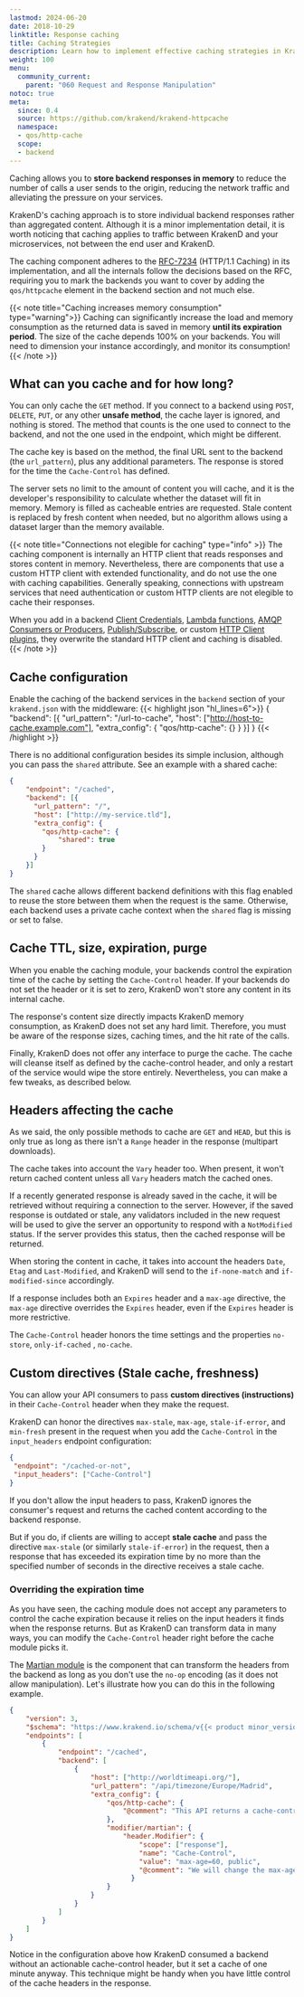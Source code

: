```yaml
---
lastmod: 2024-06-20
date: 2018-10-29
linktitle: Response caching
title: Caching Strategies
description: Learn how to implement effective caching strategies in KrakenD API Gateway to improve API performance and reduce backend load
weight: 100
menu:
  community_current:
    parent: "060 Request and Response Manipulation"
notoc: true
meta:
  since: 0.4
  source: https://github.com/krakend/krakend-httpcache
  namespace:
  - qos/http-cache
  scope:
  - backend
---
```

Caching allows you to **store backend responses in memory** to reduce the number of calls a user sends to the origin, reducing the network traffic and alleviating the pressure on your services.

KrakenD's caching approach is to store individual backend responses rather than aggregated content. Although it is a minor implementation detail, it is worth noticing that caching applies to traffic between KrakenD and your microservices, not between the end user and KrakenD.

The caching component adheres to the [RFC-7234](https://datatracker.ietf.org/doc/html/rfc7234) (HTTP/1.1 Caching) in its implementation, and all the internals follow the decisions based on the RFC, requiring you to mark the backends you want to cover by adding the `qos/httpcache` element in the backend section and not much else.

{{< note title="Caching increases memory consumption" type="warning">}}
Caching can significantly increase the load and memory consumption as the returned data is saved in memory **until its expiration period**. The size of the cache depends 100% on your backends. You will need to dimension your instance accordingly, and monitor its consumption!
{{< /note >}}

## What can you cache and for how long?
You can only cache the `GET` method. If you connect to a backend using `POST`, `DELETE`, `PUT`, or any other **unsafe method**, the cache layer is ignored, and nothing is stored. The method that counts is the one used to connect to the backend, and not the one used in the endpoint, which might be different.

The cache key is based on the method, the final URL sent to the backend (the `url_pattern`), plus any additional parameters. The response is stored for the time the `Cache-Control` has defined.

The server sets no limit to the amount of content you will cache, and it is the developer's responsibility to calculate whether the dataset will fit in memory. Memory is filled as cacheable entries are requested. Stale content is replaced by fresh content when needed, but no algorithm allows using a dataset larger than the memory available.

{{< note title="Connections not elegible for caching" type="info" >}}
The caching component is internally an HTTP client that reads responses and stores content in memory. Nevertheless, there are components that use a custom HTTP client with extended functionality, and do not use the one with caching capabilities. Generally speaking, connections with upstream services that need authentication or custom HTTP clients are not elegible to cache their responses.

When you add in a backend [Client Credentials](/docs/authorization/client-credentials/), [Lambda functions](/docs/backends/lambda/), [AMQP Consumers or Producers](/docs/backends/amqp-consumer/), [Publish/Subscribe](/docs/backends/pubsub/), or custom [HTTP Client plugins](/docs/extending/http-client-plugins/), they overwrite the standard HTTP client and caching is disabled.
{{< /note >}}

## Cache configuration
Enable the caching of the backend services in the `backend` section of your `krakend.json` with the middleware:
{{< highlight json "hl_lines=6">}}
{
    "backend": [{
      "url_pattern": "/url-to-cache",
      "host": ["http://host-to-cache.example.com"],
      "extra_config": {
        "qos/http-cache": {}
      }
    }]
}
{{< /highlight >}}

There is no additional configuration besides its simple inclusion, although you can pass the `shared` attribute. See an example with a shared cache:

```json
{
    "endpoint": "/cached",
    "backend": [{
      "url_pattern": "/",
      "host": ["http://my-service.tld"],
      "extra_config": {
        "qos/http-cache": {
            "shared": true
        }
      }
    }]
}
```

The `shared` cache allows different backend definitions with this flag enabled to reuse the store between them when the request is the same. Otherwise, each backend uses a private cache context when the `shared` flag is missing or set to false.

## Cache TTL, size, expiration, purge
When you enable the caching module, your backends control the expiration time of the cache by setting the `Cache-Control` header. If your backends do not set the header or it is set to zero, KrakenD won't store any content in its internal cache.

The response's content size directly impacts KrakenD memory consumption, as KrakenD does not set any hard limit. Therefore, you must be aware of the response sizes, caching times, and the hit rate of the calls.

Finally, KrakenD does not offer any interface to purge the cache. The cache will cleanse itself as defined by the cache-control header, and only a restart of the service would wipe the store entirely. Nevertheless, you can make a few tweaks, as described below.

## Headers affecting the cache
As we said, the only possible methods to cache are `GET` and `HEAD`, but this is only true as long as there isn't a `Range` header in the response (multipart downloads).

The cache takes into account the `Vary` header too. When present, it won't return cached content unless all `Vary` headers match the cached ones.

If a recently generated response is already saved in the cache, it will be retrieved without requiring a connection to the server. However, if the saved response is outdated or stale, any validators included in the new request will be used to give the server an opportunity to respond with a `NotModified` status. If the server provides this status, then the cached response will be returned.

When storing the content in cache, it takes into account the headers `Date`, `Etag` and `Last-Modified`, and KrakenD will send to the `if-none-match` and `if-modified-since` accordingly.

If a response includes both an `Expires` header and a `max-age` directive, the `max-age` directive overrides the `Expires` header, even if the `Expires` header is more restrictive.

The `Cache-Control` header honors the time settings and the properties `no-store`, `only-if-cached` , `no-cache`.

## Custom directives (Stale cache, freshness)
You can allow your API consumers to pass **custom directives (instructions)** in their `Cache-Control` header when they make the request.

KrakenD can honor the directives `max-stale`, `max-age`, `stale-if-error`, and `min-fresh` present in the request when you add the `Cache-Control` in the `input_headers` endpoint configuration:

```json
{
 "endpoint": "/cached-or-not",
 "input_headers": ["Cache-Control"]
}
```

If you don't allow the input headers to pass, KrakenD ignores the consumer's request and returns the cached content according to the backend response.

But if you do, if clients are willing to accept **stale cache** and pass the directive `max-stale` (or similarly `stale-if-error`) in the request, then a response that has exceeded its expiration time by no more than the specified number of seconds in the directive receives a stale cache.

### Overriding the expiration time
As you have seen, the caching module does not accept any parameters to control the cache expiration because it relies on the input headers it finds when the response returns. But as KrakenD can transform data in many ways, you can modify the `Cache-Control` header right before the cache module picks it.

The [Martian module](/docs/backends/martian/) is the component that can transform the headers from the backend as long as you don't use the `no-op` encoding (as it does not allow manipulation). Let's illustrate how you can do this in the following example.

```json
{
    "version": 3,
    "$schema": "https://www.krakend.io/schema/v{{< product minor_version >}}/krakend.json",
    "endpoints": [
        {
            "endpoint": "/cached",
            "backend": [
                {
                    "host": ["http://worldtimeapi.org/"],
                    "url_pattern": "/api/timezone/Europe/Madrid",
                    "extra_config": {
                        "qos/http-cache": {
                            "@comment": "This API returns a cache-control: max-age=0 so KrakenD won't cache this unless changed"
                        },
                        "modifier/martian": {
                            "header.Modifier": {
                                "scope": ["response"],
                                "name": "Cache-Control",
                                "value": "max-age=60, public",
                                "@comment": "We will change the max-age policy before KrakenD checks the content for caching. Now content is cached 60 seconds."
                              }
                        }
                    }
                }
            ]
        }
    ]
}
```

Notice in the configuration above how KrakenD consumed a backend without an actionable cache-control header, but it set a cache of one minute anyway. This technique might be handy when you have little control of the cache headers in the response.
